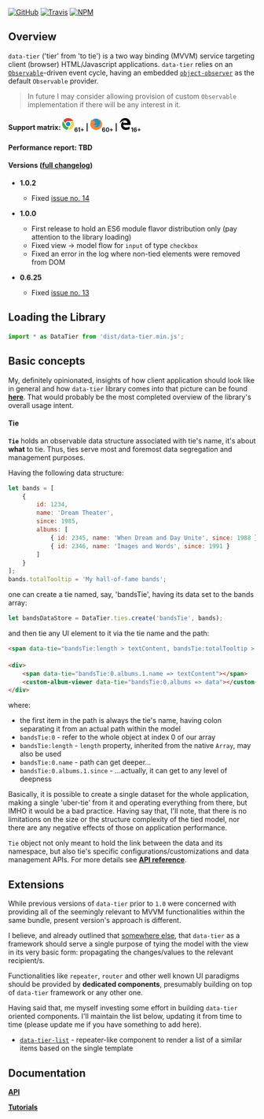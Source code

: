[![GitHub](https://img.shields.io/github/license/gullerya/data-tier.svg)](https://github.com/gullerya/data-tier)
[![Travis](https://img.shields.io/travis/gullerya/data-tier.svg)](https://travis-ci.org/gullerya/data-tier)
[![NPM](https://img.shields.io/npm/v/data-tier.svg?label=npm%20data-tier)](https://www.npmjs.com/package/data-tier)

## Overview

`data-tier` ('tier' from 'to tie') is a two way binding (MVVM) service targeting client (browser) HTML/Javascript applications.
`data-tier` relies on an [`Observable`](https://github.com/gullerya/object-observer/blob/master/docs/observable.md)-driven event cycle, having an embedded [`object-observer`](https://github.com/gullerya/object-observer) as the default `Observable` provider.

> In future I may consider allowing provision of custom `Observable` implementation if there will be any interest in it.

#### Support matrix: ![CHROME](https://github.com/gullerya/data-tier/raw/master/docs/icons/chrome.png)<sub>61+</sub> | ![FIREFOX](https://github.com/gullerya/data-tier/raw/master/docs/icons/firefox.png)<sub>60+</sub> | ![EDGE](https://github.com/gullerya/data-tier/raw/master/docs/icons/edge.png)<sub>16+</sub>

#### Performance report: TBD

#### Versions ([full changelog](https://github.com/gullerya/data-tier/blob/master/docs/changelog.md))

* __1.0.2__
  * Fixed [issue no. 14](https://github.com/gullerya/data-tier/issues/14)

* __1.0.0__
  * First release to hold an ES6 module flavor distribution only (pay attention to the library loading)
  * Fixed view -> model flow for `input` of type `checkbox`
  * Fixed an error in the log where non-tied elements were removed from DOM

* __0.6.25__
  * Fixed [issue no. 13](https://github.com/gullerya/data-tier/issues/13)

## Loading the Library

```javascript
import * as DataTier from 'dist/data-tier.min.js';
```

## Basic concepts

My, definitely opinionated, insights of how client application should look like in general and how `data-tier` library comes into that picture can be found [__here__](https://github.com/gullerya/data-tier/blob/master/docs/client-app-architecture.md). That would probably be the most completed overview of the library's overall usage intent.

#### Tie

__`Tie`__ holds an observable data structure associated with tie's name, it's about __what__ to tie.
Thus, ties serve most and foremost data segregation and management purposes.

Having the following data structure:
```javascript
let bands = [
    {
        id: 1234,
        name: 'Dream Theater',
        since: 1985,
        albums: [
            { id: 2345, name: 'When Dream and Day Unite', since: 1988 },
            { id: 2346, name: 'Images and Words', since: 1991 }
        ]
    }
];
bands.totalTooltip = 'My hall-of-fame bands';
```
one can create a tie named, say, 'bandsTie', having its data set to the bands array:
```javascript
let bandsDataStore = DataTier.ties.create('bandsTie', bands);
```

and then tie any UI element to it via the tie name and the path:
```html
<span data-tie="bandsTie:length > textContent, bandsTie:totalTooltip > tooltip"></span>

<div>
    <span data-tie="bandsTie:0.albums.1.name => textContent"></span>
    <custom-album-viewer data-tie="bandsTie:0.albums => data"></custom-album-viewer>
</div>
```
where:
* the first item in the path is always the tie's name, having colon separating it from an actual path within the model
* `bandsTie:0` - refer to the whole object at index 0 of our array
* `bandsTie:length` - `length` property, inherited from the native `Array`, may also be used
* `bandsTie:0.name` - path can get deeper...
* `bandsTie:0.albums.1.since` - ...actually, it can get to any level of deepness

Basically, it is possible to create a single dataset for the whole application, making a single 'uber-tie' from it and operating everything from there, but IMHO it would be a bad practice.
Having say that, I'll note, that there is no limitations on the size or the structure complexity of the tied model, nor there are any negative effects of those on application performance.

`Tie` object not only meant to hold the link between the data and its namespace, but also tie's specific configurations/customizations and data management APIs.
For more details see [__API reference__](https://github.com/gullerya/data-tier/blob/master/docs/api-reference.md).

## Extensions

While previous versions of `data-tier` prior to `1.0` were concerned with providing all of the seemingly relevant to MVVM functionalities within the same bundle, present version's approach is different.

I believe, and already outlined that [somewhere else](https://github.com/gullerya/data-tier/blob/master/docs/client-app-architecture.md), that `data-tier` as a framework should serve a single purpose of tying the model with the view in its very basic form: propagating the changes/values to the relevant recipient/s.

Functionalities like `repeater`, `router` and other well known UI paradigms should be provided by **dedicated components**, presumably building on top of `data-tier` framework or any other one.

Having said that, me myself investing some effort in building `data-tier` oriented components. I'll maintain the list below, updating it from time to time (please update me if you have something to add here).
* [`data-tier-list`](https://www.npmjs.com/package/data-tier-list) - repeater-like component to render a list of a similar items based on the single template

## Documentation
[__API__](https://github.com/gullerya/data-tier/blob/master/docs/api-reference.md)

[__Tutorials__](https://github.com/gullerya/data-tier/blob/master/docs/tutorials.md)
